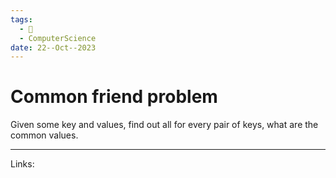 ```yaml
---
tags:
  - 🌱
  - ComputerScience
date: 22--Oct--2023
---
```

# Common friend problem
Given some key and values, find out all for every pair of keys, what are the common values.

---
Links:
